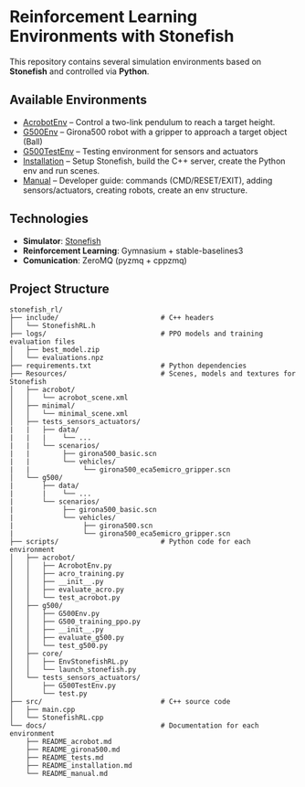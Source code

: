 # Reinforcement Learning Environments with Stonefish

This repository contains several simulation environments based on **Stonefish** and controlled via **Python**.

## Available Environments
- [AcrobotEnv](./docs/README_acrobot.md) – Control a two-link pendulum to reach a target height.
- [G500Env](./docs/README_girona500.md) – Girona500 robot with a gripper to approach a target object (Ball)
- [G500TestEnv](./docs/README_tests.md) – Testing environment for sensors and actuators
- [Installation](./docs/README_installation.md) – Setup Stonefish, build the C++ server, create the Python env and run scenes.
- [Manual](./docs/README_manual.md) – Developer guide: commands (CMD/RESET/EXIT), adding sensors/actuators, creating robots, create an env structure.

## Technologies
- **Simulator**: [Stonefish](https://github.com/patrykcieslak/stonefish)
- **Reinforcement Learning**: Gymnasium + stable-baselines3
- **Comunication**: ZeroMQ (pyzmq + cppzmq)

## Project Structure   

```
stonefish_rl/
├── include/                         # C++ headers
│   └── StonefishRL.h
├── logs/                            # PPO models and training evaluation files
│   ├── best_model.zip
│   └── evaluations.npz
├── requirements.txt                 # Python dependencies
├── Resources/                       # Scenes, models and textures for Stonefish 
│   ├── acrobot/
│   │   └── acrobot_scene.xml
│   ├── minimal/
│   │   └── minimal_scene.xml
│   ├── tests_sensors_actuators/
|   |   ├── data/
|   |   |    └── ...
|   |   └── scenarios/
|   |        ├── girona500_basic.scn
|   |        └── vehicles/
|   |             └── girona500_eca5emicro_gripper.scn  
│   └── g500/
|       ├── data/
|       |    └── ...
|       └── scenarios/
|            ├── girona500_basic.scn
|            └── vehicles/
|                 ├── girona500.scn
|                 └── girona500_eca5emicro_gripper.scn  
├── scripts/                         # Python code for each environment
│   ├── acrobot/
│   │   ├── AcrobotEnv.py
│   │   ├── acro_training.py
│   │   ├── __init__.py
│   │   ├── evaluate_acro.py
│   │   └── test_acrobot.py
│   ├── g500/
│   │   ├── G500Env.py
│   │   ├── G500_training_ppo.py
│   │   ├── __init__.py
│   │   ├── evaluate_g500.py
│   │   └── test_g500.py
│   ├── core/
│   │   ├── EnvStonefishRL.py
│   │   └── launch_stonefish.py
│   └── tests_sensors_actuators/
│       ├── G500TestEnv.py
│       └── test.py
├── src/                             # C++ source code
│   ├── main.cpp
│   └── StonefishRL.cpp
└── docs/                            # Documentation for each environment
    ├── README_acrobot.md
    ├── README_girona500.md
    ├── README_tests.md
    ├── README_installation.md
    └── README_manual.md
    
